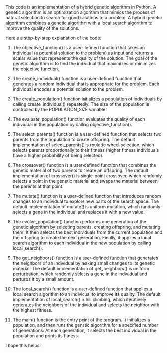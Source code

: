 This code is an implementation of a hybrid genetic algorithm in Python. A genetic algorithm is an optimization algorithm that mimics the process of natural selection to search for good solutions to a problem. A hybrid genetic algorithm combines a genetic algorithm with a local search algorithm to improve the quality of the solutions.

Here's a step-by-step explanation of the code:

1. The objective_function() is a user-defined function that takes an individual (a potential solution to the problem) as input and returns a scalar value that represents the quality of the solution. The goal of the genetic algorithm is to find the individual that maximizes or minimizes the objective function.

2. The create_individual() function is a user-defined function that generates a random individual that is appropriate for the problem. Each individual encodes a potential solution to the problem.

3. The create_population() function initializes a population of individuals by calling create_individual() repeatedly. The size of the population is controlled by the POPULATION_SIZE variable.

4. The evaluate_population() function evaluates the quality of each individual in the population by calling objective_function().

5. The select_parents() function is a user-defined function that selects two parents from the population to create offspring. The default implementation of select_parents() is roulette wheel selection, which selects parents proportionally to their fitness (higher fitness individuals have a higher probability of being selected).

6. The crossover() function is a user-defined function that combines the genetic material of two parents to create an offspring. The default implementation of crossover() is single-point crossover, which randomly selects a point in the genetic material and swaps the material between the parents at that point.

7. The mutate() function is a user-defined function that introduces random changes to an individual to explore new parts of the search space. The default implementation of mutate() is uniform mutation, which randomly selects a gene in the individual and replaces it with a new value.

8. The evolve_population() function performs one generation of the genetic algorithm by selecting parents, creating offspring, and mutating them. It then selects the best individuals from the current population and the offspring to create the next generation. Finally, it applies a local search algorithm to each individual in the new population by calling local_search().

9. The get_neighbors() function is a user-defined function that generates the neighbors of an individual by making small changes to its genetic material. The default implementation of get_neighbors() is uniform perturbation, which randomly selects a gene in the individual and perturbs it by a small amount.

10. The local_search() function is a user-defined function that applies a local search algorithm to an individual to improve its quality. The default implementation of local_search() is hill climbing, which iteratively generates the neighbors of the individual and selects the neighbor with the highest fitness.

11. The main() function is the entry point of the program. It initializes a population, and then runs the genetic algorithm for a specified number of generations. At each generation, it selects the best individual in the population and prints its fitness.

I hope this helps!